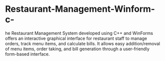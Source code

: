 # Restaurant-Management-Winform-c-
he Restaurant Management System developed using C++ and WinForms offers an interactive graphical interface for restaurant staff to manage orders, track menu items, and calculate bills. It allows easy addition/removal of menu items, order taking, and bill generation through a user-friendly form-based interface.

